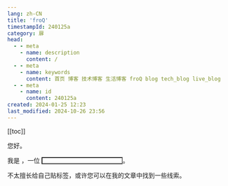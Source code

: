 ```yaml
---
lang: zh-CN
title: 'froQ'
timestampId: 240125a
category: 扉
head:
  - - meta
    - name: description
      content: /
  - - meta
    - name: keywords
      content: 首页 博客 技术博客 生活博客 froQ blog tech_blog live_blog
  - - meta
    - name: id
      content: 240125a
created: 2024-01-25 12:23
last_modified: 2024-10-26 23:56
---
```


[[toc]]

<script setup>
import { ref, watch } from 'vue';

const selfDescription = ref('');

</script>

您好。

我是 <Logo />，一位 <input type="text" class="input-text" id="self-description" autocomplete="off" maxlength="10" v-model="selfDescription" />。

不太擅长给自己贴标签，或许您可以在我的文章中找到一些线索。


<style>

@media (prefers-color-scheme: light) {
  :root {
    --text-muted-color: rgb(82, 82, 82);
    --text-normal-color: rgb(64, 64, 64);
    --color-segmented-control-bg: transparent;
    --blur-bg: rgba(0, 0, 0, 0.1);
    --color-fg-default: var(--text-normal-color);
  }
}

@media (prefers-color-scheme: dark) {
  :root {
    --text-muted-color: rgb(163, 163, 163);
    --text-normal-color: rgb(212, 212, 212);
    --color-segmented-control-bg: transparent;
    --blur-bg: rgba(255, 255, 255, 0.1);
    --color-fg-default: var(--text-normal-color);
  }
}

.input-text {
  display: inline;
  height: 1.2em;
  box-sizing: border-box;
  appearance: none;
  background-color: transparent;
  outline: none;
  position: relative;
  border-bottom: 2px inset var(--color-fg-default);
  text-align: center;
  color: var(--text-muted-color);
  font-weight: 100;
}

</style>
